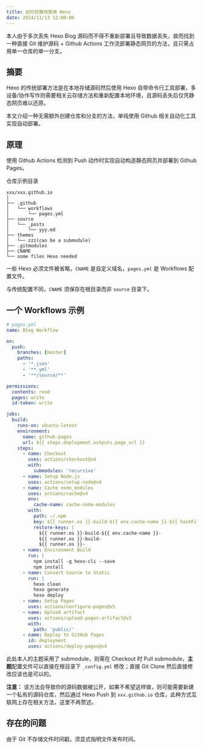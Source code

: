```yaml
---
title: 如何优雅地使用 Hexo
date: 2024/11/13 12:00:00
---
```


本人由于多次丢失 Hexo Blog 源码而不得不重新部署且导致数据丢失，故而找到一种直接 Git 维护源码 + Github Actions 工作流部署静态网页的方法，且只需占用单一仓库的单一分支。

<!-- more -->

## 摘要

Hexo 的传统部署方法是在本地存储源码然后使用 Hexo 自带命令行工具部署，多设备/协作写作则需要相关云存储方法和重新配置本地环境，且源码丢失后仅凭静态网页难以还原。

本文介绍一种无需额外创建仓库和分支的方法，单纯使用 Github 相关自动化工具实现自动部署。

## 原理

使用 Github Actions 检测到 Push 动作时实现自动构造静态网页并部署到 Github Pages。

仓库示例目录

```
xxx/xxx.github.io
│
├── .github
│	└── workflows
│		└── pages.yml
├── source
│	└── _posts
│		└── yyy.md
├── themes
│	└── zzz(can be a submodule)
├── .gitmodules
├── CNAME
└── some files Hexo needed
```

一些 Hexo 必须文件被省略，`CNAME` 是自定义域名，`pages.yml` 是 Workflows 配置文件。

与传统配置不同，`CNAME` 须保存在根目录而非 `source` 目录下。

## 一个 Workflows 示例

```yml
# pages.yml
name: Blog Workflow

on:
  push:
    branches: [master]
    paths:
      - '*.json'
      - '**.yml'
      - '**/source/**'

permissions:
  contents: read
  pages: write
  id-token: write

jobs:
  build:
    runs-on: ubuntu-latest
    environment:
      name: github-pages
      url: ${{ steps.deployment.outputs.page_url }}
    steps:
      - name: Checkout
        uses: actions/checkout@v4
        with:
          submodules: 'recursive'
      - name: Setup Node.js
        uses: actions/setup-node@v4
      - name: Cache node_modules 
        uses: actions/cache@v4
        env:
          cache-name: cache-node-modules
        with:
          path: ~/.npm
          key: ${{ runner.os }}-build-${{ env.cache-name }}-${{ hashFiles('**/package-lock.json') }}
          restore-keys: |
            ${{ runner.os }}-build-${{ env.cache-name }}-
            ${{ runner.os }}-build-
            ${{ runner.os }}-
      - name: Environment Build
        run: |
          npm install -g hexo-cli --save
          npm install
      - name: Convert Source to Static
        run: |
          hexo clean
          hexo generate
          hexo deploy
      - name: Setup Pages
        uses: actions/configure-pages@v5
      - name: Upload artifact
        uses: actions/upload-pages-artifact@v3
        with:
          path: 'public/'
      - name: Deploy to GitHub Pages
        id: deployment
        uses: actions/deploy-pages@v4
```

此处本人的主题采用了 submodule，则需在 Checkout 时 Pull submodule，**主题**配置文件可以直接在根目录下 `_config.yml` 修改；直接 Git Clone 然后直接修改应该也是可以的。

**注意：** 该方法会导致你的源码数据被公开，如果不希望这样做，则可能需要新建一个私有的源码仓库，然后通过 Hexo Push 到 `xxx.github.io` 仓库，此种方式互联网上存在相关方法，这里不再赘述。

## 存在的问题

由于 Git 不存储文件时间戳，须显式指明文件发布时间。

